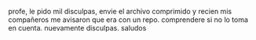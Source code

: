 profe, le pido mil disculpas, envie el archivo comprimido y recien mis compañeros me avisaron que era con un repo. comprendere si no lo toma en cuenta. nuevamente disculpas. saludos
